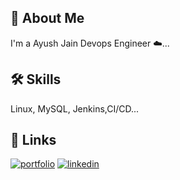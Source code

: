 
## 🚀 About Me
I'm a Ayush Jain Devops Engineer ☁️...


## 🛠 Skills
Linux, MySQL, Jenkins,CI/CD...


## 🔗 Links
[![portfolio](https://img.shields.io/badge/my_portfolio-000?style=for-the-badge&logo=ko-fi&logoColor=white)](https://62dbe9fb95186a0f80e88a52--peaceful-entremet-eef335.netlify.app/##)
[![linkedin](https://img.shields.io/badge/linkedin-0A66C2?style=for-the-badge&logo=linkedin&logoColor=white)](https://www.linkedin.com/in/ayush-jain-654617145/)

